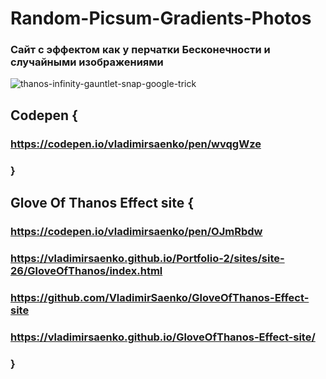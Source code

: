 # Random-Picsum-Gradients-Photos

### Сайт с эффектом как у перчатки Бесконечности и случайными изображениями

![thanos-infinity-gauntlet-snap-google-trick](https://user-images.githubusercontent.com/56477695/138564232-75dcd872-f6cd-43c8-8e76-afd46bf3f06f.jpg)

## Codepen {

### https://codepen.io/vladimirsaenko/pen/wvqgWze 

### }

## Glove Of Thanos Effect site {

### https://codepen.io/vladimirsaenko/pen/OJmRbdw

### https://vladimirsaenko.github.io/Portfolio-2/sites/site-26/GloveOfThanos/index.html

### https://github.com/VladimirSaenko/GloveOfThanos-Effect-site

### https://vladimirsaenko.github.io/GloveOfThanos-Effect-site/

### }
